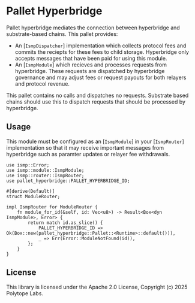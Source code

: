# Pallet Hyperbridge

Pallet hyperbridge mediates the connection between hyperbridge and substrate-based chains. This pallet provides:

 - An [`IsmpDispatcher`] implementation which collects protocol fees and commits the reciepts for these fees to child storage. Hyperbridge only accepts messages that have been paid for using this module.
 - An [`IsmpModule`] which recieves and processes requests from hyperbridge. These requests are dispatched by hyperbridge governance and may adjust fees or request payouts for both relayers and protocol revenue.

This pallet contains no calls and dispatches no requests. Substrate based chains should use this to dispatch requests that should be processed by hyperbridge.

## Usage

This module must be configured as an [`IsmpModule`] in your [`IsmpRouter`] implementation so that it may receive
important messages from hyperbridge such as paramter updates or relayer fee withdrawals.

```rust,ignore
use ismp::Error;
use ismp::module::IsmpModule;
use ismp::router::IsmpRouter;
use pallet_hyperbridge::PALLET_HYPERBRIDGE_ID;

#[derive(Default)]
struct ModuleRouter;

impl IsmpRouter for ModuleRouter {
    fn module_for_id(&self, id: Vec<u8>) -> Result<Box<dyn IsmpModule>, Error> {
        return match id.as_slice() {
            PALLET_HYPERBRIDGE_ID => Ok(Box::new(pallet_hyperbridge::Pallet::<Runtime>::default())),
            _ => Err(Error::ModuleNotFound(id)),
        };
    }
}
```

## License

This library is licensed under the Apache 2.0 License, Copyright (c) 2025 Polytope Labs.
